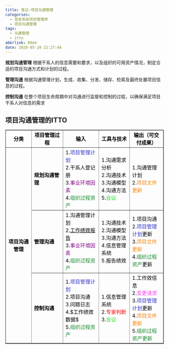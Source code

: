 ```yaml
---
title: 笔记-项目沟通管理
categories:
  - 信息系统项目管理师
  - 项目沟通管理
tags:
  - 沟通管理
  - itto
abbrlink: 60ee
date: 2020-05-28 22:27:44
---
```


**规划沟通管理**
根据干系人的信息需要和要求，以及组织的可用资产情况，制定合适的项目沟通方式和计划的过程。

**管理沟通**
根据沟通管理计划，生成、收集、分发、储存、检索及最终处置项目信息的过程。

**控制沟通**
在整个项目生命周期中对沟通进行监督和控制的过程，以确保满足项目干系人对信息的需求

## 项目沟通管理的ITTO

<table border="1" cellspacing="0"><tbody><tr><td style="text-align:center;vertical-align:middle;width:130px;"><span style="color:#000000;"><strong>分类</strong></span></td>
<td style="text-align:center;vertical-align:middle;width:173px;"><span style="color:#000000;"><strong>项目管理过程</strong></span></td>
<td style="text-align:center;vertical-align:middle;width:173px;"><span style="color:#000000;"><strong>输入</strong></span></td>
<td style="text-align:center;vertical-align:middle;width:168px;"><span style="color:#000000;"><strong>工具与技术</strong></span></td>
<td style="text-align:center;vertical-align:middle;width:169px;"><span style="color:#000000;"><strong>输出（可交付成果）</strong></span></td>
</tr>


<tr><td rowspan="3" style="text-align:center;vertical-align:middle;width:130px;"><span style="color:#000000;"><strong>项目沟通管理</strong></span></td>
<td style="vertical-align:middle;width:173px;"><span style="color:#000000;"><strong>规划沟通管理</strong></span></td>
<td style="vertical-align:middle;width:173px;"><span style="color:#000000;">1.<span style="color:#3236c9;">项目管理计划</span><br><span style="color:#000000;">2.干系人登记册<br>
3.</span><span style="color:#880f8b;">事业环境因素</span><br><span style="color:#000000;">4.</span><span style="color:#198a2f;">组织过程资产</span></span></td>
<td style="vertical-align:middle;width:168px;"><span style="color:#000000;">1.沟通需求分析<br>
2.沟通技术<br>
3.沟通模型<br>
4.沟通方法<br>
5.<span style="color:#26da2a;">会议</span></span></td>
<td style="vertical-align:middle;width:169px;"><span style="color:#000000;">1.沟通管理计划<br>
2.<span style="color:#f7860c;">项目文件更新</span></span></td>
</tr><tr><td style="vertical-align:middle;width:173px;"><span style="color:#000000;"><strong>管理沟通</strong></span></td>
<td style="vertical-align:middle;width:173px;"><span style="color:#000000;">1.沟通管理计划<br>
2.<span style="color:#000000;"><u>工作绩效报告</u></span><br><span style="color:#000000;">3.</span><span style="color:#880f8b;">事业环境因素</span><br><span style="color:#000000;">4.</span><span style="color:#198a2f;">组织过程资产</span></span></td>
<td style="vertical-align:middle;width:168px;"><span style="color:#000000;">1.沟通技术<br>
2.沟通模型<br>
3.沟通方法<br>
4.信息管理系统<br>
5.报告绩效</span></td>
<td style="vertical-align:middle;width:169px;"><span style="color:#000000;">1.项目沟通<br>
2.<span style="color:#3236c9;">项目管理计划</span><span style="color:#000000;">更新<br>
3.</span><span style="color:#f7860c;">项目文件更新</span><br><span style="color:#000000;">4.</span><span style="color:#198a2f;">组织过程资产</span><span style="color:#000000;">更新</span></span></td>
</tr>

<tr><td style="vertical-align:middle;width:173px;"><span style="color:#000000;"><strong>控制沟通</strong></span></td>
<td style="vertical-align:middle;width:173px;"><span style="color:#000000;">1.<span style="color:#3236c9;">项目管理计划</span><br><span style="color:#000000;">2.项目沟通<br>
3.问题日志<br>
4.$工作绩效数据$<br>
5.</span><span style="color:#198a2f;">组织过程资产</span></span></td>
<td style="vertical-align:middle;width:168px;"><span style="color:#000000;">1.信息管理系统<br>
2.<span style="color:#ff0000;">专家判断</span><br><span style="color:#000000;">3.</span><span style="color:#26da2a;">会议</span></span></td>
<td style="vertical-align:middle;width:169px;"><span style="color:#000000;">1.工作效信息<br>
2.<span style="color:#fa3cef;">变更请求</span><br><span style="color:#000000;">3.</span><span style="color:#3236c9;">项目管理计划</span><span style="color:#000000;">更新<br>
4.</span><span style="color:#f7860c;">项目文件更新</span><br><span style="color:#000000;">5.</span><span style="color:#198a2f;">组织过程资产更新</span></span></td>
</tr>


</tbody></table>

